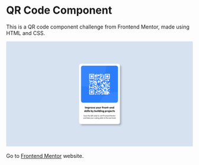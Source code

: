# QR Code Component

This is a QR code component challenge from Frontend Mentor, made using HTML and CSS.<br/>

![My Image](images/img-1.png)

Go to [Frontend Mentor](https://www.frontendmentor.io/challenges/qr-code-component-iux_sIO_H) website.<br/> 

